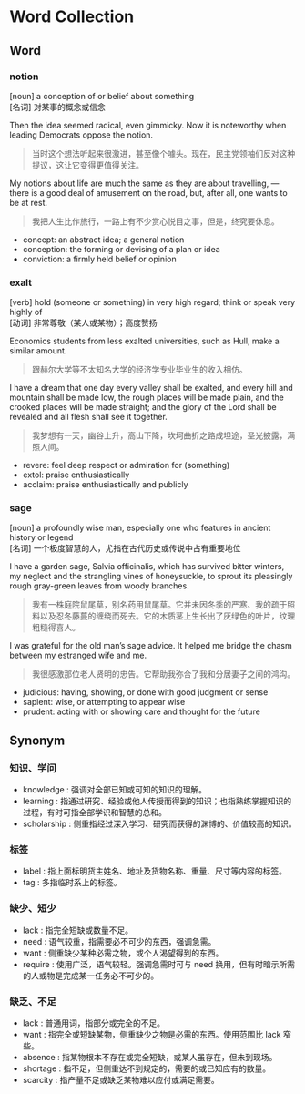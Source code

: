 # Word Collection

## Word

### notion

[noun] a conception of or belief about something  
[名词] 对某事的概念或信念

Then the idea seemed radical, even gimmicky. Now it is noteworthy when leading Democrats oppose the notion.

> 当时这个想法听起来很激进，甚至像个噱头。现在，民主党领袖们反对这种提议，这让它变得更值得关注。

My notions about life are much the same as they are about travelling, — there is a good deal of amusement on the road, but, after all, one wants to be at rest.

> 我把人生比作旅行，一路上有不少赏心悦目之事，但是，终究要休息。

- concept: an abstract idea; a general notion
- conception: the forming or devising of a plan or idea
- conviction: a firmly held belief or opinion

### exalt

[verb] hold (someone or something) in very high regard; think or speak very highly of  
[动词] 非常尊敬（某人或某物）；高度赞扬

Economics students from less exalted universities, such as Hull, make a similar amount.

> 跟赫尔大学等不太知名大学的经济学专业毕业生的收入相仿。

I have a dream that one day every valley shall be exalted, and every hill and mountain shall be made low, the rough places will be made plain, and the crooked places will be made straight; and the glory of the Lord shall be revealed and all flesh shall see it together.

> 我梦想有一天，幽谷上升，高山下降，坎坷曲折之路成坦途，圣光披露，满照人间。

- revere: feel deep respect or admiration for (something)
- extol: praise enthusiastically
- acclaim: praise enthusiastically and publicly

### sage

[noun] a profoundly wise man, especially one who features in ancient history or legend  
[名词] 一个极度智慧的人，尤指在古代历史或传说中占有重要地位

I have a garden sage, Salvia officinalis, which has survived bitter winters, my neglect and the strangling vines of honeysuckle, to sprout its pleasingly rough gray-green leaves from woody branches.

> 我有一株庭院鼠尾草，别名药用鼠尾草。它并未因冬季的严寒、我的疏于照料以及忍冬藤蔓的缠绕而死去。它的木质茎上生长出了灰绿色的叶片，纹理粗糙得喜人。

I was grateful for the old man’s sage advice. It helped me bridge the chasm between my estranged wife and me.

> 我很感激那位老人贤明的忠告。它帮助我弥合了我和分居妻子之间的鸿沟。

- judicious: having, showing, or done with good judgment or sense
- sapient: wise, or attempting to appear wise
- prudent: acting with or showing care and thought for the future

## Synonym

### 知识、学问

- knowledge : 强调对全部已知或可知的知识的理解。
- learning : 指通过研究、经验或他人传授而得到的知识；也指熟练掌握知识的过程，有时可指全部学识和智慧的总和。
- scholarship : 侧重指经过深入学习、研究而获得的渊博的、价值较高的知识。

### 标签

- label : 指上面标明货主姓名、地址及货物名称、重量、尺寸等内容的标签。
- tag : 多指临时系上的标签。

### 缺少、短少

- lack : 指完全短缺或数量不足。
- need : 语气较重，指需要必不可少的东西，强调急需。
- want : 侧重缺少某种必需之物，或个人渴望得到的东西。
- require : 使用广泛，语气较轻。强调急需时可与 need 换用，但有时暗示所需的人或物是完成某一任务必不可少的。

### 缺乏、不足

- lack : 普通用词，指部分或完全的不足。
- want : 指完全或短缺某物，侧重缺少之物是必需的东西。使用范围比 lack 窄些。
- absence : 指某物根本不存在或完全短缺，或某人虽存在，但未到现场。
- shortage : 指不足，但侧重达不到规定的，需要的或已知应有的数量。
- scarcity : 指产量不足或缺乏某物难以应付或满足需要。

